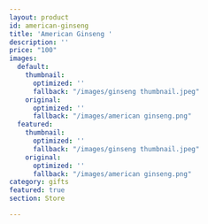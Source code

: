 ```yaml
---
layout: product
id: american-ginseng
title: 'American Ginseng '
description: ''
price: "100"
images:
  default:
    thumbnail:
      optimized: ''
      fallback: "/images/ginseng thumbnail.jpeg"
    original:
      optimized: ''
      fallback: "/images/american ginseng.png"
  featured:
    thumbnail:
      optimized: ''
      fallback: "/images/ginseng thumbnail.jpeg"
    original:
      optimized: ''
      fallback: "/images/american ginseng.png"
category: gifts
featured: true
section: Store

---
```

